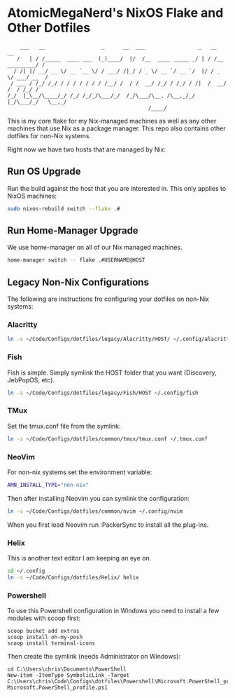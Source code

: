 # AtomicMegaNerd's NixOS Flake and Other Dotfiles

```
    ___   __                  _      __  ___                 _   __              __
   /   | / /_____  ____ ___  (_)____/  |/  /__  ____ _____ _/ | / /__  _________/ /
  / /| |/ __/ __ \/ __ `__ \/ / ___/ /|_/ / _ \/ __ `/ __ `/  |/ / _ \/ ___/ __  /
 / ___ / /_/ /_/ / / / / / / / /__/ /  / /  __/ /_/ / /_/ / /|  /  __/ /  / /_/ /
/_/  |_\__/\____/_/ /_/ /_/_/\___/_/  /_/\___/\__, /\__,_/_/ |_/\___/_/   \__,_/
                                             /____/
```

This is my core flake for my Nix-managed machines as well as any other machines that
use Nix as a package manager. This repo also contains other dotfiles for non-Nix systems.

Right now we have two hosts that are managed by Nix:


## Run OS Upgrade

Run the build against the host that you are interested in. This only applies to
NixOS machines:

```bash
sudo nixos-rebuild switch --flake .#
```

## Run Home-Manager Upgrade

We use home-manager on all of our Nix managed machines.

```bash
home-manager switch -- flake .#USERNAME@HOST
```

## Legacy Non-Nix Configurations

The following are instructions fro configuring your dotfiles on non-Nix systems:

### Alacritty

```bash
ln -s ~/Code/Configs/dotfiles/legacy/Alacritty/HOST/ ~/.config/alacritty
```

### Fish

Fish is simple. Simply symlink the HOST folder that you want (Discovery, JebPopOS, etc).

```bash
ln -s ~/Code/Configs/dotfiles/legacy/Fish/HOST ~/.config/fish
```

### TMux

Set the tmux.conf file from the symlink:

```bash
ln -s ~/Code/Configs/dotfiles/common/tmux/tmux.conf ~/.tmux.conf
```

### NeoVim

For non-nix systems set the environment variable:

```bash
AMN_INSTALL_TYPE="non-nix"
```

Then after installing Neovim you can symlink the configuration:

```bash
ln -s ~/Code/Configs/dotfiles/common/nvim ~/.config/nvim
```

When you first load Neovim run :PackerSync to install all the plug-ins.

### Helix

This is another text editor I am keeping an eye on.

```bash
cd ~/.config
ln -s ~/Code/Configs/dotfiles/Helix/ helix
```

### Powershell

To use this Powershell configuration in Windows you need to install a few modules with scoop first:

```pwsh
scoop bucket add extras
scoop install oh-my-posh
scoop install terminal-icons
```

Then create the symlink (needs Administrator on Windows):

```pwsh
cd C:\Users\chris\Documents\PowerShell
New-item -ItemType SymbolicLink -Target C:\Users\chris\Code\Configs\dotfiles\Powershell\Microsoft.PowerShell_profile.ps1 Microsoft.PowerShell_profile.ps1
```
